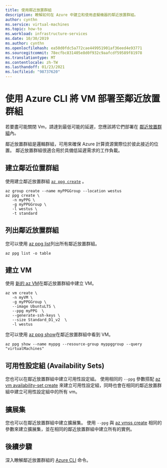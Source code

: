 ```yaml
---
title: 使用鄰近放置群組
description: 瞭解如何在 Azure 中建立和使用虛擬機器的鄰近放置群組。
author: cynthn
ms.service: virtual-machines
ms.topic: how-to
ms.workload: infrastructure-services
ms.date: 10/30/2019
ms.author: cynthn
ms.openlocfilehash: ea50d0fdc5a772cae449951901af36eed4e93771
ms.sourcegitcommit: 78ecfbc831405e8d0f932c9aafcdf59589f81978
ms.translationtype: MT
ms.contentlocale: zh-TW
ms.lasthandoff: 01/23/2021
ms.locfileid: "98737620"
---
```

# <a name="deploy-vms-to-proximity-placement-groups-using-azure-cli"></a>使用 Azure CLI 將 VM 部署至鄰近放置群組

若要盡可能關閉 Vm，請達到最低可能的延遲，您應該將它們部署在 [鄰近放置群組](co-location.md#proximity-placement-groups)內。

鄰近放置群組是邏輯群組，可用來確保 Azure 計算資源實際位於彼此接近的位置。 鄰近放置群組很適合用於具備低延遲需求的工作負載。


## <a name="create-the-proximity-placement-group"></a>建立鄰近位置群組
使用建立鄰近放置群組 [`az ppg create`](/cli/azure/ppg#az-ppg-create) 。 

```azurecli-interactive
az group create --name myPPGGroup --location westus
az ppg create \
   -n myPPG \
   -g myPPGGroup \
   -l westus \
   -t standard 
```

## <a name="list-proximity-placement-groups"></a>列出鄰近放置群組

您可以使用 [az ppg list](/cli/azure/ppg#az-ppg-list)列出所有鄰近放置群組。

```azurecli-interactive
az ppg list -o table
```

## <a name="create-a-vm"></a>建立 VM

使用 [新的 az VM](/cli/azure/vm#az-vm-create)在鄰近放置群組中建立 VM。

```azurecli-interactive
az vm create \
   -n myVM \
   -g myPPGGroup \
   --image UbuntuLTS \
   --ppg myPPG  \
   --generate-ssh-keys \
   --size Standard_D1_v2  \
   -l westus
```

您可以使用 [az ppg show](/cli/azure/ppg#az-ppg-show)在鄰近放置群組中看到 VM。

```azurecli-interactive
az ppg show --name myppg --resource-group myppggroup --query "virtualMachines"
```

## <a name="availability-sets"></a>可用性設定組 (Availability Sets)
您也可以在鄰近放置群組中建立可用性設定組。 使用相同的 `--ppg` 參數搭配 [az vm availability-set create](/cli/azure/vm/availability-set#az-vm-availability-set-create) 來建立可用性設定組，同時也會在相同的鄰近放置群組中建立可用性設定組中的所有 vm。

## <a name="scale-sets"></a>擴展集

您也可以在鄰近放置群組中建立擴展集。 使用 `--ppg` 與 [az vmss create](/cli/azure/vmss#az_vmss_create) 相同的參數來建立擴展集，並在相同的鄰近放置群組中建立所有的實例。

## <a name="next-steps"></a>後續步驟

深入瞭解鄰近放置群組的 [Azure CLI](/cli/azure/ppg) 命令。

